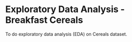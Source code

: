 # Exploratory Data Analysis - Breakfast Cereals
To do exploratory data analysis (EDA) on Cereals dataset.
